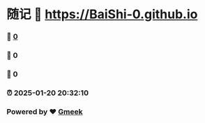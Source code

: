# 随记 :link: https://BaiShi-0.github.io 
### :page_facing_up: [0](https://BaiShi-0.github.io/tag.html) 
### :speech_balloon: 0 
### :hibiscus: 0 
### :alarm_clock: 2025-01-20 20:32:10 
### Powered by :heart: [Gmeek](https://github.com/Meekdai/Gmeek)

